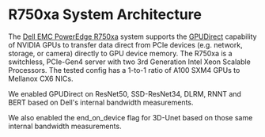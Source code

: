 # R750xa System Architecture

The [Dell EMC PowerEdge R750xa](https://i.dell.com/sites/csdocuments/Product_Docs/en/poweredge-R750xa-spec-sheet.pdf) system supports the [GPUDirect](https://developer.nvidia.com/gpudirect) capability of NVIDIA GPUs to transfer data direct from PCIe devices (e.g. network, storage, or camera) directly to GPU device memory. The R750xa is a switchless, PCIe-Gen4 server with two 3rd Generation Intel Xeon Scalable Processors. The tested config has a 1-to-1 ratio of A100 SXM4 GPUs to Mellanox CX6 NICs.

We enabled GPUDirect on ResNet50, SSD-ResNet34, DLRM, RNNT and BERT based on Dell's internal bandwidth measurements. 

We also enabled the end_on_device flag for 3D-Unet based on those same internal bandwidth measurements.
